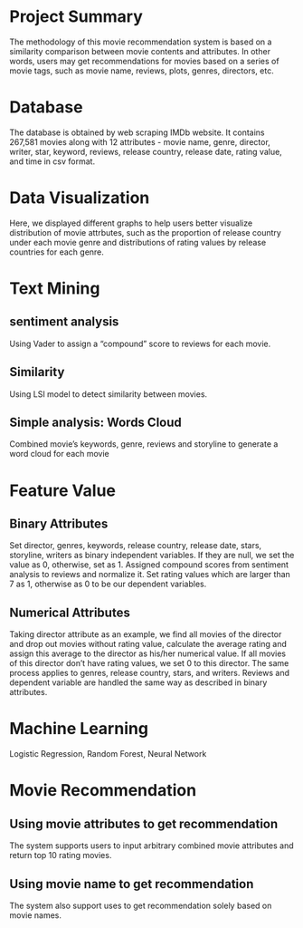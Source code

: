 # Project Summary
The methodology of this movie recommendation system is based on a similarity comparison between movie contents and attributes. In other words, users may get recommendations for movies based on a series of movie tags, such as movie name, reviews, plots, genres, directors, etc.

# Database
The database is obtained by web scraping IMDb website. It contains 267,581 movies along with 12 attributes - movie name, genre, director, writer, star, keyword, reviews, release country, release date, rating value, and time in csv format.

# Data Visualization
Here, we displayed different graphs to help users better visualize distribution of movie attrbutes, such as the proportion of release country under each movie genre and distributions of rating values by release countries for each genre.

# Text Mining 
## sentiment analysis
Using Vader to assign a “compound” score to reviews for each movie.
## Similarity
Using LSI model to detect similarity between movies.
## Simple analysis: Words Cloud
Combined movie’s keywords, genre, reviews and storyline to generate a word cloud for each movie

# Feature Value
## Binary Attributes
Set director, genres, keywords, release country, release date, stars, storyline, writers as binary independent variables. If they are null, we set the value as 0, otherwise, set as 1.
Assigned compound scores from sentiment analysis to reviews and normalize it.
Set rating values which are larger than 7 as 1, otherwise as 0 to be our dependent variables.
## Numerical Attributes
Taking director attribute as an example, we find all movies of the director and drop out movies without rating value, calculate the average rating and assign this average to the director as his/her numerical value. If all movies of this director don’t have rating values, we set 0 to this director. The same process applies to genres, release country, stars, and writers. Reviews and dependent variable are handled the same way as described in binary attributes.

# Machine Learning
Logistic Regression, Random Forest, Neural Network

# Movie Recommendation
## Using movie attributes to get recommendation
The system supports users to input arbitrary combined movie attributes and return top 10 rating movies.
## Using movie name to get recommendation
The system also support uses to get recommendation solely based on movie names.
